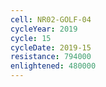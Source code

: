 ```yaml
---
cell: NR02-GOLF-04
cycleYear: 2019
cycle: 15
cycleDate: 2019-15
resistance: 794000
enlightened: 480000
---
```

